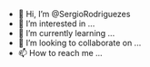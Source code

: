 - 👋 Hi, I’m @SergioRodriguezes
- 👀 I’m interested in ...
- 🌱 I’m currently learning ...
- 💞️ I’m looking to collaborate on ...
- 📫 How to reach me ...

<!---
SergioRodriguezes/SergioRodriguezes is a ✨ special ✨ repository because its `README.md` (this file) appears on your GitHub profile.
You can click the Preview link to take a look at your changes.
--->
